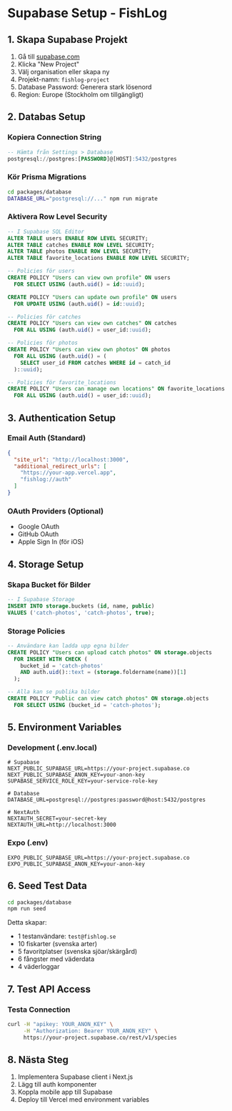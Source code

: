# Supabase Setup - FishLog

## 1. Skapa Supabase Projekt

1. Gå till [supabase.com](https://supabase.com)
2. Klicka "New Project"
3. Välj organisation eller skapa ny
4. Projekt-namn: `fishlog-project`
5. Database Password: Generera stark lösenord
6. Region: Europe (Stockholm om tillgängligt)

## 2. Databas Setup

### Kopiera Connection String
```sql
-- Hämta från Settings > Database
postgresql://postgres:[PASSWORD]@[HOST]:5432/postgres
```

### Kör Prisma Migrations
```bash
cd packages/database
DATABASE_URL="postgresql://..." npm run migrate
```

### Aktivera Row Level Security
```sql
-- I Supabase SQL Editor
ALTER TABLE users ENABLE ROW LEVEL SECURITY;
ALTER TABLE catches ENABLE ROW LEVEL SECURITY;
ALTER TABLE photos ENABLE ROW LEVEL SECURITY;
ALTER TABLE favorite_locations ENABLE ROW LEVEL SECURITY;

-- Policies för users
CREATE POLICY "Users can view own profile" ON users
  FOR SELECT USING (auth.uid() = id::uuid);

CREATE POLICY "Users can update own profile" ON users
  FOR UPDATE USING (auth.uid() = id::uuid);

-- Policies för catches
CREATE POLICY "Users can view own catches" ON catches
  FOR ALL USING (auth.uid() = user_id::uuid);

-- Policies för photos
CREATE POLICY "Users can view own photos" ON photos
  FOR ALL USING (auth.uid() = (
    SELECT user_id FROM catches WHERE id = catch_id
  )::uuid);

-- Policies för favorite_locations
CREATE POLICY "Users can manage own locations" ON favorite_locations
  FOR ALL USING (auth.uid() = user_id::uuid);
```

## 3. Authentication Setup

### Email Auth (Standard)
```json
{
  "site_url": "http://localhost:3000",
  "additional_redirect_urls": [
    "https://your-app.vercel.app",
    "fishlog://auth"
  ]
}
```

### OAuth Providers (Optional)
- Google OAuth
- GitHub OAuth
- Apple Sign In (för iOS)

## 4. Storage Setup

### Skapa Bucket för Bilder
```sql
-- I Supabase Storage
INSERT INTO storage.buckets (id, name, public)
VALUES ('catch-photos', 'catch-photos', true);
```

### Storage Policies
```sql
-- Användare kan ladda upp egna bilder
CREATE POLICY "Users can upload catch photos" ON storage.objects
  FOR INSERT WITH CHECK (
    bucket_id = 'catch-photos'
    AND auth.uid()::text = (storage.foldername(name))[1]
  );

-- Alla kan se publika bilder
CREATE POLICY "Public can view catch photos" ON storage.objects
  FOR SELECT USING (bucket_id = 'catch-photos');
```

## 5. Environment Variables

### Development (.env.local)
```env
# Supabase
NEXT_PUBLIC_SUPABASE_URL=https://your-project.supabase.co
NEXT_PUBLIC_SUPABASE_ANON_KEY=your-anon-key
SUPABASE_SERVICE_ROLE_KEY=your-service-role-key

# Database
DATABASE_URL=postgresql://postgres:password@host:5432/postgres

# NextAuth
NEXTAUTH_SECRET=your-secret-key
NEXTAUTH_URL=http://localhost:3000
```

### Expo (.env)
```env
EXPO_PUBLIC_SUPABASE_URL=https://your-project.supabase.co
EXPO_PUBLIC_SUPABASE_ANON_KEY=your-anon-key
```

## 6. Seed Test Data

```bash
cd packages/database
npm run seed
```

Detta skapar:
- 1 testanvändare: `test@fishlog.se`
- 10 fiskarter (svenska arter)
- 5 favoritplatser (svenska sjöar/skärgård)
- 6 fångster med väderdata
- 4 väderloggar

## 7. Test API Access

### Testa Connection
```bash
curl -H "apikey: YOUR_ANON_KEY" \
     -H "Authorization: Bearer YOUR_ANON_KEY" \
     https://your-project.supabase.co/rest/v1/species
```

## 8. Nästa Steg

1. Implementera Supabase client i Next.js
2. Lägg till auth komponenter
3. Koppla mobile app till Supabase
4. Deploy till Vercel med environment variables